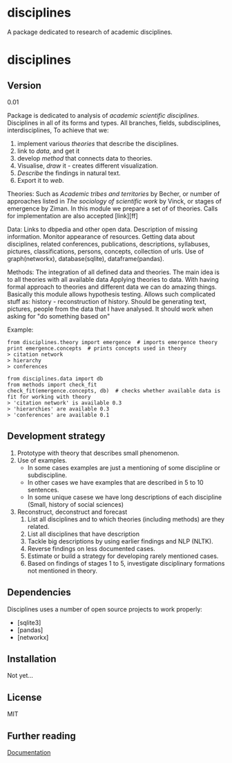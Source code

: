 disciplines
===========

A package dedicated to research of academic disciplines.

disciplines
=========

Version
----

0.01

Package is dedicated to analysis of *academic scientific disciplines*. Disciplines in all of its forms and types. All branches, fields, subdisciplines, interdisciplines, 
To achieve that we:
1. implement various *theories* that describe the disciplines.
2. link to *data*, and get it
3. develop *method* that connects data to theories.
4. Visualise, *draw* it - creates different visualization. 
5. *Describe* the findings in natural text.
6. Export it to *web*.

Theories:
Such as *Academic tribes and territories* by Becher, or number of approaches listed in *The sociology of scientific work* by Vinck, or stages of emergence by Ziman.
In this module we prepare a set of of theories. Calls for implementation are also accepted [link][ff]

Data:
Links to dbpedia and other open data.
Description of missing information.
Monitor appearance of resources.
Getting data about disciplines, related conferences, publications, descriptions, syllabuses, pictures, classifications, persons, concepts, collection of urls.
Use of graph(networkx), database(sqlite), dataframe(pandas). 

Methods:
The integration of all defined data and theories. The main idea is to all theories with all available data
Applying theories to data. With having formal approach to theories and different data we can do amazing things.
Basically this module allows hypothesis testing. Allows such complicated stuff as:
history - reconstruction of history. Should be generating text, pictures, people from the data that I have analysed. It should work when asking for "do something based on"

Example:

    from disciplines.theory import emergence  # imports emergence theory
    print emergence.concepts  # prints concepts used in theory
    > citation network 
    > hierarchy
    > conferences
    
    from disciplines.data import db
    from methods import check_fit 
    check_fit(emergence.concepts, db)  # checks whether available data is fit for working with theory
    > 'citation network' is available 0.3
    > 'hierarchies' are available 0.3
    > 'conferences' are available 0.1


Development strategy
-----
1. Prototype with theory that describes small phenomenon.
2. Use of examples.
	- In some cases examples are just a mentioning of some discipline or subdiscipline.
	- In other cases we have examples that are described in 5 to 10 sentences. 
	- In some unique casese we have long descriptions of each discipline (Small, history of social sciences)
3. Reconstruct, deconstruct and forecast
	1. List all disciplines and to which theories (including methods) are they related.
	2. List all disciplines that have description
	3. Tackle big descriptions by using earlier findings and NLP (NLTK).
	4. Reverse findings on less documented cases.
	5. Estimate or build a strategy for developing rarely mentioned cases.
	6. Based on findings of stages 1 to 5, investigate disciplinary formations not mentioned in theory.

Dependencies
-----------

Disciplines uses a number of open source projects to work properly:
* [sqlite3]
* [pandas]
* [networkx]

Installation
--------------
Not yet...

License
----
MIT

Further reading
---
[Documentation](doc/docs.md)
